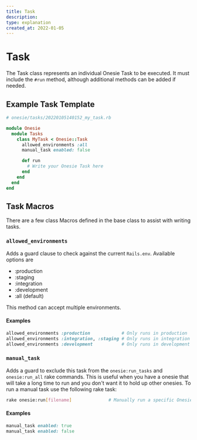 ```yaml
---
title: Task
description:
type: explanation
created_at: 2022-01-05
---
```


# Task
The Task class represents an individual Onesie Task to be executed. It must
include the `#run` method, although additional methods can be added if needed.

## Example Task Template
```ruby
# onesie/tasks/20220105140152_my_task.rb

module Onesie
  module Tasks
    class MyTask < Onesie::Task
      allowed_environments :all
      manual_task enabled: false

      def run
        # Write your Onesie Task here
      end
    end
  end
end
```

## Task Macros
There are a few class Macros defined in the base class to assist with writing
tasks.

### `allowed_environments`
Adds a guard clause to check against the current `Rails.env`. Available options
are
  - :production
  - :staging
  - :integration
  - :development
  - :all (default)

This method can accept multiple environments.

#### Examples
```ruby
allowed_environments :production            # Only runs in production
allowed_environments :integration, :staging # Only runs in integration and staging
allowed_environments :development           # Only runs in development
```


### `manual_task`
Adds a guard to exclude this task from the `onesie:run_tasks` and
`onesie:run_all` rake commands.
This is useful when you have a onesie that will take a long time to run and you
don't want it to hold up other onesies.
To run a manual task use the following rake task:

```bash
rake onesie:run[filename]              # Manually run a specific Onesie Tasks
```

#### Examples

```ruby
manual_task enabled: true
manual_task enabled: false
```
